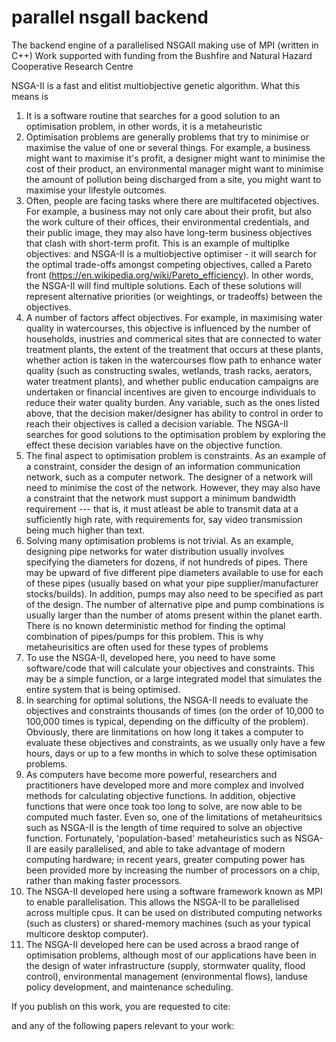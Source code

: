 # parallel nsgaII backend
The backend engine of a parallelised NSGAII making use of MPI (written in C++)
Work supported with funding from the Bushfire and Natural Hazard Cooperative Research Centre

NSGA-II is a fast and elitist multiobjective genetic algorithm. What this means is
1. It is a software routine that searches for a good solution to an optimisation problem, in other words, it is a metaheuristic
2. Optimisation problems are generally problems that try to minimise or maximise the value of one or several things. For example, a business might want to maximise it's profit, a designer might want to minimise the cost of their product, an environmental manager might want to minimise the amount of pollution being discharged from a site, you might want to maximise your lifestyle outcomes. 
3. Often, people are facing tasks where there are multifaceted objectives. For example, a business may not only care about their profit, but also the work culture of their offices, their environmental credentials, and their public image, they may also have long-term business objectives that clash with short-term profit. This is an example of multiplke objectives: and NSGA-II is a multiobjective optimiser - it will search for the optimal trade-offs amongst competing objectives, called a Pareto front (https://en.wikipedia.org/wiki/Pareto_efficiency). In other words, the NSGA-II will find multiple solutions. Each of these solutions will represent alternative priorities (or weightings, or tradeoffs) between the objectives. 
4. A number of factors affect objectives. For example, in maximising water quality in watercourses, this objective is influenced by the number of households, inustries and commerical sites that are connected to water treatment plants, the extent of the treatment that occurs at these plants, whether action is taken in the watercourses flow path to enhance water quality (such as constructing swales, wetlands, trash racks, aerators, water treatment plants), and whether public enducation campaigns are undertaken or financial incentives are given to encourge individuals to reduce their water quality burden. Any variable, such as the ones listed above, that the decision maker/designer has ability to control in order to reach their objectives is called a decision variable. The NSGA-II searches for good solutions to the optimisation problem by exploring the effect these decision variables have on the objective function.
5. The final aspect to optimisation problem is constraints. As an example of a constraint, consider the design of an information communication network, such as a computer network. The designer of a network will need to minimise the cost of the network. However, they may also have a constraint that the network must support a minimum bandwidth requirement --- that is, it must atleast be able to transmit data at a sufficiently high rate, with requirements for, say video transmission being much higher than text.
6. Solving many optimisation problems is not trivial. As an example, designing pipe networks for water distribution usually involves specifying the diameters for dozens, if not hundreds of pipes. There may be upward of five different pipe diameters available to use for each of these pipes (usually based on what your pipe supplier/manufacturer stocks/builds). In addition, pumps may also need to be specified as part of the design. The number of alternative pipe and pump combinations is usually larger than the number of atoms present within the planet earth. There is no known deterministic method for finding the optimal combination of pipes/pumps for this problem. This is why metaheurisitics are often used for these types of problems
4. To use the NSGA-II, developed here, you need to have some software/code that will calculate your objectives and constraints. This may be a simple function, or a large integrated model that simulates the entire system that is being optimised.
5. In searching for optimal solutions, the NSGA-II needs to evaluate the objectives and constraints thousands of times (on the order of 10,000 to 100,000 times is typical, depending on the difficulty of the problem). Obviously, there are linmitations on how long it takes a computer to evaluate these objectives and constraints, as we usually only have a few hours, days or up to a few months in which to solve these optimisation problems.
5. As computers have become more powerful, researchers and practitioners have developed more and more complex and involved methods for calculating objective functions. In addition, objective functions that were once took too long to solve, are now able to be computed much faster. Even so, one of the limitations of metaheuritsics such as NSGA-II is the length of time required to solve an objective function. Fortunately, 'population-based' metaheuristics such as NSGA-II are easily parallelised, and able to take advantage of modern computing hardware; in recent years, greater computing power has been provided more by increasing the number of processors on a chip, rather than making faster processors.
6. The NSGA-II developed here using a software framework known as MPI to enable parallelisation. This allows the NSGA-II to be parallelised across multiple cpus. It can be used on distributed computing networks (such as clusters) or shared-memory machines (such as your typical multicore desktop computer).
7. The NSGA-II developed here can be used across a braod range of optimisation problems, although most of our applications have been in the design of water infrastructure (supply, stormwater quality, flood control), environmental management (environmental flows), landuse policy development, and maintenance scheduling.

If you publish on this work, you are requested to cite:


and any of the following papers relevant to your work:
